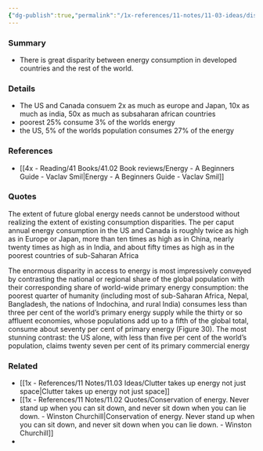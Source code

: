 ```yaml
---
{"dg-publish":true,"permalink":"/1x-references/11-notes/11-03-ideas/disparity-in-energy-consumption-between-countries/","title":"Disparity in energy consumption between countries","created":"2024-05-10T20:18:57.771+03:00","updated":"2024-05-10T20:18:57.771+03:00"}
---
```



### Summary
- There is great disparity between energy consumption in developed countries and the rest of the world.

### Details
- The US and Canada consuem 2x as much as europe and Japan, 10x as much as india, 50x as much as subsaharan african countries
- poorest 25% consume 3% of the worlds energy
- the US, 5% of the worlds population consumes 27% of the energy

### References
- [[4x - Reading/41 Books/41.02 Book reviews/Energy - A Beginners Guide - Vaclav Smil\|Energy - A Beginners Guide - Vaclav Smil]]

### Quotes
The extent of future global energy needs cannot be understood without realizing the extent of existing consumption disparities. The per caput annual energy consumption in the US and Canada is roughly twice as high as in Europe or Japan, more than ten times as high as in China, nearly twenty times as high as in India, and about fifty times as high as in the poorest countries of sub-Saharan Africa

The enormous disparity in access to energy is most impressively conveyed by contrasting the national or regional share of the global population with their corresponding share of world-wide primary energy consumption: the poorest quarter of humanity (including most of sub-Saharan Africa, Nepal, Bangladesh, the nations of Indochina, and rural India) consumes less than three per cent of the world’s primary energy supply while the thirty or so affluent economies, whose populations add up to a fifth of the global total, consume about seventy per cent of primary energy (Figure 30). The most stunning contrast: the US alone, with less than five per cent of the world’s population, claims twenty seven per cent of its primary commercial energy

### Related
- [[1x - References/11 Notes/11.03 Ideas/Clutter takes up energy not just space\|Clutter takes up energy not just space]]
- [[1x - References/11 Notes/11.02 Quotes/Conservation of energy. Never stand up when you can sit down, and never sit down when you can lie down. - Winston Churchill\|Conservation of energy. Never stand up when you can sit down, and never sit down when you can lie down. - Winston Churchill]]
- 